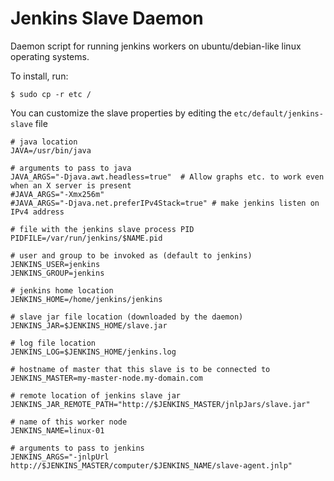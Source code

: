 Jenkins Slave Daemon
====================

Daemon script for running jenkins workers on ubuntu/debian-like linux operating systems.

To install, run:

    $ sudo cp -r etc /

You can customize the slave properties by editing the ``etc/default/jenkins-slave`` file

    # java location
    JAVA=/usr/bin/java

    # arguments to pass to java
    JAVA_ARGS="-Djava.awt.headless=true"  # Allow graphs etc. to work even when an X server is present
    #JAVA_ARGS="-Xmx256m"
    #JAVA_ARGS="-Djava.net.preferIPv4Stack=true" # make jenkins listen on IPv4 address

    # file with the jenkins slave process PID
    PIDFILE=/var/run/jenkins/$NAME.pid

    # user and group to be invoked as (default to jenkins)
    JENKINS_USER=jenkins
    JENKINS_GROUP=jenkins

    # jenkins home location
    JENKINS_HOME=/home/jenkins/jenkins

    # slave jar file location (downloaded by the daemon)
    JENKINS_JAR=$JENKINS_HOME/slave.jar

    # log file location
    JENKINS_LOG=$JENKINS_HOME/jenkins.log

    # hostname of master that this slave is to be connected to
    JENKINS_MASTER=my-master-node.my-domain.com

    # remote location of jenkins slave jar
    JENKINS_JAR_REMOTE_PATH="http://$JENKINS_MASTER/jnlpJars/slave.jar"

    # name of this worker node
    JENKINS_NAME=linux-01

    # arguments to pass to jenkins
    JENKINS_ARGS="-jnlpUrl http://$JENKINS_MASTER/computer/$JENKINS_NAME/slave-agent.jnlp"
